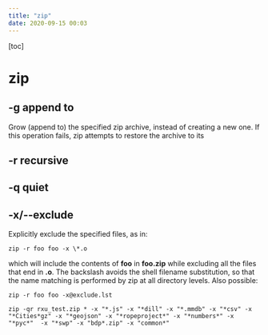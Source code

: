```yaml
---
title: "zip"
date: 2020-09-15 00:03
---
```

[toc]





# zip



## -g append to

Grow  (append  to)  the  specified zip archive, instead of creating a new one. If this operation fails, zip attempts to restore the archive to its





## -r recursive



## -q quiet



## -x/--exclude 

 Explicitly exclude the specified files, as in:                                                                                                                                                                                                                                                                                  

```
zip -r foo foo -x \*.o         
```

which  will  include  the contents of **foo** in **foo.zip** while excluding all the files that end in **.o**.  The backslash avoids the shell filename                  substitution, so that the name matching is performed by zip at all directory levels. Also possible:                                                                                                                                               

```
zip -r foo foo -x@exclude.lst  
```



```
zip -qr rxu_test.zip * -x "*.js" -x "*dill" -x "*.mmdb" -x "*csv" -x "*Cities*gz" -x "*geojson" -x "*ropeproject*" -x "*numbers*" -x "*pyc*"  -x "*swp" -x "bdp*.zip" -x "common*" 
```





